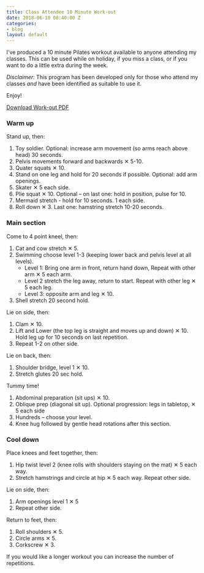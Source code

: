 ```yaml
---
title: Class Attendee 10 Minute Work-out
date: 2018-06-10 08:40:00 Z
categories:
- blog
layout: default
---
```


I've produced a 10 minute Pilates workout available to anyone attending my classes. This can be used while on holiday, if you miss a class, or if you want to do a little extra during the week.

*Disclaimer:* This program has been developed only for those who attend my classes *and* have been identified as suitable to use it.

Enjoy!

<a class="button" href="/documents/wild_about_pilates_ten_minute_workout_20180610.pdf">Download Work-out PDF</a>

### Warm up
Stand up, then:
1. <span>Toy soldier. Optional: increase arm movement (so arms reach above head) 30 seconds.</span>
2. <span>Pelvis movements forward and backwards ✕ 5-10.</span>
3. <span>Quater squats ✕ 10.</span>
4. <span>Stand on one leg and hold for 20 seconds if possible. Optional: add arm openings.</span>
5. <span>Skater ✕ 5 each side.</span>
6. <span>Plie squat ✕ 10. Optional – on last one: hold in position, pulse for 10.</span>
7. <span>Mermaid stretch  - hold for 10 seconds. 1 each side.</span>
8. <span>Roll down ✕ 3. Last one: hamstring stretch 10-20 seconds.</span>

### Main section
Come to 4 point kneel, then:
1. <span>Cat and cow stretch ✕ 5.</span>
2. <span>Swimming choose level 1-3 (keeping lower back and pelvis level at all levels).</span>
   * <span>Level 1: Bring one arm in front, return hand down, Repeat with other arm ✕ 5 each arm.</span>
   * <span>Level 2 stretch the leg away, return to start. Repeat with other leg ✕ 5 each leg.</span>
   * <span>Level 3: opposite arm and leg ✕ 10.</span>
3. <span>Shell stretch 20 second hold.</span>

Lie on side, then:
1. <span>Clam ✕ 10.</span>
2. <span>Lift and Lower (the top leg is straight and moves up and down) ✕ 10. Hold leg up for 10 seconds on last repetition.</span>
3. <span>Repeat 1-2 on other side.</span>

Lie on back, then:
1. <span>Shoulder bridge, level 1 ✕ 10.</span>
2. <span>Stretch glutes 20 sec hold.</span>

Tummy time!
1. <span>Abdominal preparation (sit ups) ✕ 10.</span>
2. <span>Oblique prep (diagonal sit up). Optional progression: legs in tabletop, ✕ 5 each side
3. <span>Hundreds – choose your level.</span>
4. <span>Knee hug followed by gentle head rotations after this section.</span>

### Cool down
Place knees and feet together, then:
1. <span>Hip twist level 2 (knee rolls with shoulders staying on the mat) ✕ 5 each way.</span>
2. <span>Stretch hamstrings and circle at hip ✕ 5 each way. Repeat other side.</span>

Lie on side, then:
1. <span>Arm openings level 1  ✕ 5
2. <span>Repeat other side.</span>

Return to feet, then:
1. <span>Roll shoulders ✕ 5.</span>
2. <span>Circle arms ✕ 5.</span>
3. <span>Corkscrew ✕ 3.</span>

If you would like a longer workout you can increase the number of repetitions.
